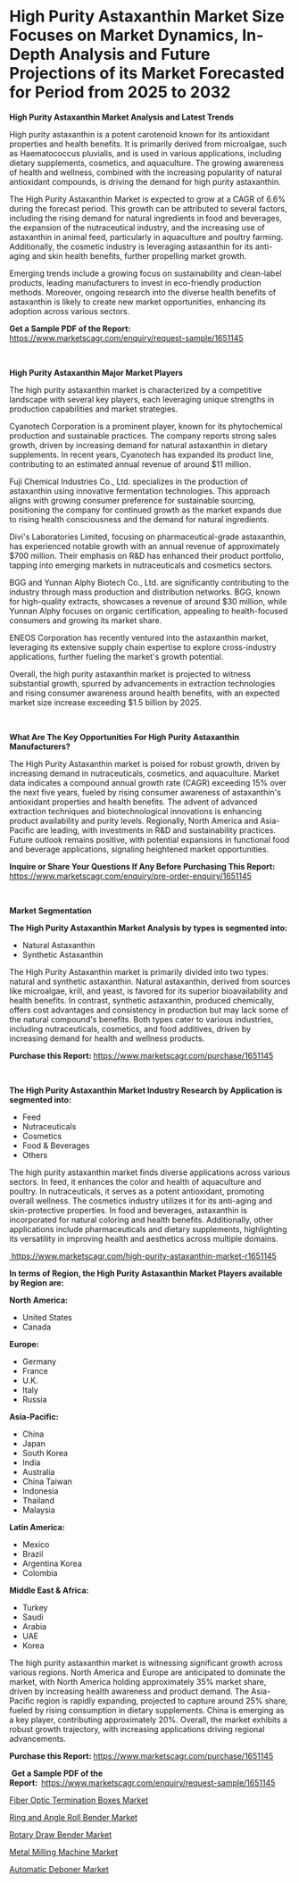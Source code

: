 <p><h1>High Purity Astaxanthin Market Size Focuses on Market Dynamics, In-Depth Analysis and Future Projections of its Market Forecasted for Period from 2025 to 2032</h1></p><p><strong>High Purity Astaxanthin Market Analysis and Latest Trends</strong></p>
<p><p>High purity astaxanthin is a potent carotenoid known for its antioxidant properties and health benefits. It is primarily derived from microalgae, such as Haematococcus pluvialis, and is used in various applications, including dietary supplements, cosmetics, and aquaculture. The growing awareness of health and wellness, combined with the increasing popularity of natural antioxidant compounds, is driving the demand for high purity astaxanthin.</p><p>The High Purity Astaxanthin Market is expected to grow at a CAGR of 6.6% during the forecast period. This growth can be attributed to several factors, including the rising demand for natural ingredients in food and beverages, the expansion of the nutraceutical industry, and the increasing use of astaxanthin in animal feed, particularly in aquaculture and poultry farming. Additionally, the cosmetic industry is leveraging astaxanthin for its anti-aging and skin health benefits, further propelling market growth.</p><p>Emerging trends include a growing focus on sustainability and clean-label products, leading manufacturers to invest in eco-friendly production methods. Moreover, ongoing research into the diverse health benefits of astaxanthin is likely to create new market opportunities, enhancing its adoption across various sectors.</p></p>
<p><strong>Get a Sample PDF of the Report:&nbsp;</strong> <a href="https://www.marketscagr.com/enquiry/request-sample/1651145?utm_campaign=3519&utm_medium=2&utm_source=Github&utm_content=ia&utm_term=23032025&utm_id=high-purity-astaxanthin">https://www.marketscagr.com/enquiry/request-sample/1651145</a></p>
<p>&nbsp;</p>
<p><strong>High Purity Astaxanthin Major Market Players</strong></p>
<p><p>The high purity astaxanthin market is characterized by a competitive landscape with several key players, each leveraging unique strengths in production capabilities and market strategies. </p><p>Cyanotech Corporation is a prominent player, known for its phytochemical production and sustainable practices. The company reports strong sales growth, driven by increasing demand for natural astaxanthin in dietary supplements. In recent years, Cyanotech has expanded its product line, contributing to an estimated annual revenue of around $11 million.</p><p>Fuji Chemical Industries Co., Ltd. specializes in the production of astaxanthin using innovative fermentation technologies. This approach aligns with growing consumer preference for sustainable sourcing, positioning the company for continued growth as the market expands due to rising health consciousness and the demand for natural ingredients.</p><p>Divi's Laboratories Limited, focusing on pharmaceutical-grade astaxanthin, has experienced notable growth with an annual revenue of approximately $700 million. Their emphasis on R&D has enhanced their product portfolio, tapping into emerging markets in nutraceuticals and cosmetics sectors.</p><p>BGG and Yunnan Alphy Biotech Co., Ltd. are significantly contributing to the industry through mass production and distribution networks. BGG, known for high-quality extracts, showcases a revenue of around $30 million, while Yunnan Alphy focuses on organic certification, appealing to health-focused consumers and growing its market share.</p><p>ENEOS Corporation has recently ventured into the astaxanthin market, leveraging its extensive supply chain expertise to explore cross-industry applications, further fueling the market's growth potential.</p><p>Overall, the high purity astaxanthin market is projected to witness substantial growth, spurred by advancements in extraction technologies and rising consumer awareness around health benefits, with an expected market size increase exceeding $1.5 billion by 2025.</p></p>
<p>&nbsp;</p>
<p><strong>What Are The Key Opportunities For High Purity Astaxanthin Manufacturers?</strong></p>
<p><p>The High Purity Astaxanthin market is poised for robust growth, driven by increasing demand in nutraceuticals, cosmetics, and aquaculture. Market data indicates a compound annual growth rate (CAGR) exceeding 15% over the next five years, fueled by rising consumer awareness of astaxanthin's antioxidant properties and health benefits. The advent of advanced extraction techniques and biotechnological innovations is enhancing product availability and purity levels. Regionally, North America and Asia-Pacific are leading, with investments in R&D and sustainability practices. Future outlook remains positive, with potential expansions in functional food and beverage applications, signaling heightened market opportunities.</p></p>
<p><strong>Inquire or Share Your Questions If Any Before Purchasing This Report:</strong> <a href="https://www.marketscagr.com/enquiry/pre-order-enquiry/1651145?utm_campaign=3519&utm_medium=2&utm_source=Github&utm_content=ia&utm_term=23032025&utm_id=high-purity-astaxanthin">https://www.marketscagr.com/enquiry/pre-order-enquiry/1651145</a></p>
<p>&nbsp;</p>
<p><strong>Market Segmentation</strong></p>
<p><strong>The High Purity Astaxanthin Market Analysis by types is segmented into:</strong></p>
<p><ul><li>Natural Astaxanthin</li><li>Synthetic Astaxanthin</li></ul></p>
<p><p>The High Purity Astaxanthin market is primarily divided into two types: natural and synthetic astaxanthin. Natural astaxanthin, derived from sources like microalgae, krill, and yeast, is favored for its superior bioavailability and health benefits. In contrast, synthetic astaxanthin, produced chemically, offers cost advantages and consistency in production but may lack some of the natural compound's benefits. Both types cater to various industries, including nutraceuticals, cosmetics, and food additives, driven by increasing demand for health and wellness products.</p></p>
<p><strong>Purchase this Report:&nbsp;</strong><a href="https://www.marketscagr.com/purchase/1651145?utm_campaign=3519&utm_medium=2&utm_source=Github&utm_content=ia&utm_term=23032025&utm_id=high-purity-astaxanthin">https://www.marketscagr.com/purchase/1651145</a></p>
<p>&nbsp;</p>
<p><strong>The High Purity Astaxanthin Market Industry Research by Application is segmented into:</strong></p>
<p><ul><li>Feed</li><li>Nutraceuticals</li><li>Cosmetics</li><li>Food & Beverages</li><li>Others</li></ul></p>
<p><p>The high purity astaxanthin market finds diverse applications across various sectors. In feed, it enhances the color and health of aquaculture and poultry. In nutraceuticals, it serves as a potent antioxidant, promoting overall wellness. The cosmetics industry utilizes it for its anti-aging and skin-protective properties. In food and beverages, astaxanthin is incorporated for natural coloring and health benefits. Additionally, other applications include pharmaceuticals and dietary supplements, highlighting its versatility in improving health and aesthetics across multiple domains.</p></p>
<p><a href="https://www.marketscagr.com/high-purity-astaxanthin-market-r1651145?utm_campaign=3519&utm_medium=2&utm_source=Github&utm_content=ia&utm_term=23032025&utm_id=high-purity-astaxanthin">&nbsp;https://www.marketscagr.com/high-purity-astaxanthin-market-r1651145</a></p>
<p><strong>In terms of Region, the High Purity Astaxanthin Market Players available by Region are:</strong></p>
<p>
    <p> <strong> North America: </strong>
        <ul>
            <li>United States</li>
            <li>Canada</li>
        </ul>
        </p> 
    <p> <strong> Europe: </strong>
        <ul>
            <li>Germany</li>
            <li>France</li>
            <li>U.K.</li>
            <li>Italy</li>
            <li>Russia</li>
        </ul>
        </p> 
    <p> <strong> Asia-Pacific: </strong>
        <ul>
            <li>China</li>
            <li>Japan</li>
            <li>South Korea</li>
            <li>India</li>
            <li>Australia</li>
            <li>China Taiwan</li>
            <li>Indonesia</li>
            <li>Thailand</li>
            <li>Malaysia</li>
        </ul>
        </p> 
    <p> <strong> Latin America: </strong>
        <ul>
            <li>Mexico</li>
            <li>Brazil</li>
            <li>Argentina Korea</li>
            <li>Colombia</li>
        </ul>
        </p> 
    <p> <strong> Middle East & Africa: </strong>
        <ul>
            <li>Turkey</li>
            <li>Saudi</li>
            <li>Arabia</li>
            <li>UAE</li>
            <li>Korea</li>
        </ul>
    </p>
    </p>
<p><p>The high purity astaxanthin market is witnessing significant growth across various regions. North America and Europe are anticipated to dominate the market, with North America holding approximately 35% market share, driven by increasing health awareness and product demand. The Asia-Pacific region is rapidly expanding, projected to capture around 25% share, fueled by rising consumption in dietary supplements. China is emerging as a key player, contributing approximately 20%. Overall, the market exhibits a robust growth trajectory, with increasing applications driving regional advancements.</p></p>
<p><strong>Purchase this Report: </strong><a href="https://www.marketscagr.com/purchase/1651145?utm_campaign=3519&utm_medium=2&utm_source=Github&utm_content=ia&utm_term=23032025&utm_id=high-purity-astaxanthin">https://www.marketscagr.com/purchase/1651145</a></p>
<p>&nbsp;<strong>Get a Sample PDF of the Report:&nbsp;&nbsp;</strong><a href="https://www.marketscagr.com/enquiry/request-sample/1651145?utm_campaign=3519&utm_medium=2&utm_source=Github&utm_content=ia&utm_term=23032025&utm_id=high-purity-astaxanthin">https://www.marketscagr.com/enquiry/request-sample/1651145</a></p>
<p><strong></strong></p>
<p><p><a href="https://www.linkedin.com/pulse/fiber-optic-termination-boxes-market-analysis-major-challenges-omhoe?utm_campaign=3519&utm_medium=2&utm_source=Github&utm_content=ia&utm_term=23032025&utm_id=high-purity-astaxanthin">Fiber Optic Termination Boxes Market</a></p><p><a href="https://www.linkedin.com/pulse/ring-angle-roll-bender-market-analysis-future-growth-aod6e?utm_campaign=3519&utm_medium=2&utm_source=Github&utm_content=ia&utm_term=23032025&utm_id=high-purity-astaxanthin">Ring and Angle Roll Bender Market</a></p><p><a href="https://www.linkedin.com/pulse/rotary-draw-bender-market-emerging-trends-future-prospects-period-rr0ee?utm_campaign=3519&utm_medium=2&utm_source=Github&utm_content=ia&utm_term=23032025&utm_id=high-purity-astaxanthin">Rotary Draw Bender Market</a></p><p><a href="https://www.linkedin.com/pulse/metal-milling-machine-market-research-report-drivers-critical-kydke?utm_campaign=3519&utm_medium=2&utm_source=Github&utm_content=ia&utm_term=23032025&utm_id=high-purity-astaxanthin">Metal Milling Machine Market</a></p><p><a href="https://www.linkedin.com/pulse/automatic-deboner-market-analysis-industry-forecast-projected-303ce?utm_campaign=3519&utm_medium=2&utm_source=Github&utm_content=ia&utm_term=23032025&utm_id=high-purity-astaxanthin">Automatic Deboner Market</a></p></p>